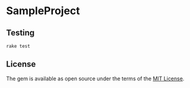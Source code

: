 # SampleProject

## Testing

```
rake test
```

## License

The gem is available as open source under the terms of the [MIT License](https://opensource.org/licenses/MIT).
